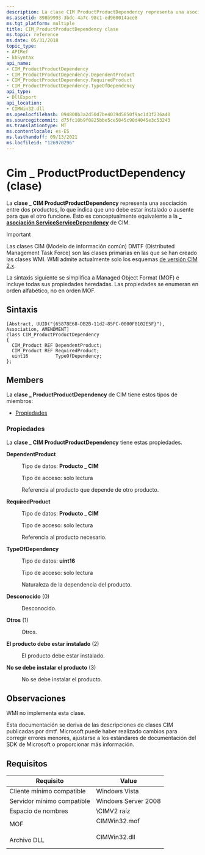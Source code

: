 ```yaml
---
description: La clase CIM ProductProductDependency representa una asociación entre dos productos, lo que indica que uno debe estar instalado o ausente para que el otro \_ funcione. Esto es conceptualmente equivalente a la \_ asociación ServiceServiceDependency de CIM.
ms.assetid: 898b9993-3bdc-4a7c-98c1-ed960014ace8
ms.tgt_platform: multiple
title: CIM_ProductProductDependency clase
ms.topic: reference
ms.date: 05/31/2018
topic_type:
- APIRef
- kbSyntax
api_name:
- CIM_ProductProductDependency
- CIM_ProductProductDependency.DependentProduct
- CIM_ProductProductDependency.RequiredProduct
- CIM_ProductProductDependency.TypeOfDependency
api_type:
- DllExport
api_location:
- CIMWin32.dll
ms.openlocfilehash: 094800b3a2d50d7be4039d5850f9ac1d3f236a40
ms.sourcegitcommit: d75fc10b9f0825bbe5ce5045c90d4045e3c53243
ms.translationtype: MT
ms.contentlocale: es-ES
ms.lasthandoff: 09/13/2021
ms.locfileid: "126970296"
---
```

# <a name="cim_productproductdependency-class"></a>Cim \_ ProductProductDependency (clase)

La **clase \_ CIM ProductProductDependency** representa una asociación entre dos productos, lo que indica que uno debe estar instalado o ausente para que el otro funcione. Esto es conceptualmente equivalente a la [**\_ asociación ServiceServiceDependency**](cim-serviceservicedependency.md) de CIM.

> [!IMPORTANT]
> Las clases CIM (Modelo de información común) DMTF (Distributed Management Task Force) son las clases primarias en las que se han creado las clases WMI. WMI admite actualmente solo los esquemas [de versión CIM 2.x](https://dmtf.org/standards/cim/schemas).

 

La sintaxis siguiente se simplifica a Managed Object Format (MOF) e incluye todas sus propiedades heredadas. Las propiedades se enumeran en orden alfabético, no en orden MOF.

## <a name="syntax"></a>Sintaxis

``` syntax
[Abstract, UUID("{65878E68-DB2B-11d2-85FC-0000F8102E5F}"), Association, AMENDMENT]
class CIM_ProductProductDependency
{
  CIM_Product REF DependentProduct;
  CIM_Product REF RequiredProduct;
  uint16          TypeOfDependency;
};
```

## <a name="members"></a>Members

La **clase \_ ProductProductDependency** de CIM tiene estos tipos de miembros:

-   [Propiedades](#properties)

### <a name="properties"></a>Propiedades

La **clase \_ CIM ProductProductDependency** tiene estas propiedades.

<dl> <dt>

**DependentProduct**
</dt> <dd> <dl> <dt>

Tipo de datos: **Producto \_ CIM**
</dt> <dt>

Tipo de acceso: solo lectura
</dt> </dl>

Referencia al producto que depende de otro producto.

</dd> <dt>

**RequiredProduct**
</dt> <dd> <dl> <dt>

Tipo de datos: **Producto \_ CIM**
</dt> <dt>

Tipo de acceso: solo lectura
</dt> </dl>

Referencia al producto necesario.

</dd> <dt>

**TypeOfDependency**
</dt> <dd> <dl> <dt>

Tipo de datos: **uint16**
</dt> <dt>

Tipo de acceso: solo lectura
</dt> </dl>

Naturaleza de la dependencia del producto.

<dt>

<span id="Unknown"></span><span id="unknown"></span><span id="UNKNOWN"></span>

<span id="Unknown"></span><span id="unknown"></span><span id="UNKNOWN"></span>**Desconocido** (0)


</dt> <dd>

Desconocido.

</dd> <dt>

<span id="Other"></span><span id="other"></span><span id="OTHER"></span>

<span id="Other"></span><span id="other"></span><span id="OTHER"></span>**Otros** (1)


</dt> <dd>

Otros.

</dd> <dt>

<span id="Product_Must_Be_Installed"></span><span id="product_must_be_installed"></span><span id="PRODUCT_MUST_BE_INSTALLED"></span>

<span id="Product_Must_Be_Installed"></span><span id="product_must_be_installed"></span><span id="PRODUCT_MUST_BE_INSTALLED"></span>**El producto debe estar instalado** (2)


</dt> <dd>

El producto debe estar instalado.

</dd> <dt>

<span id="Product_Must_Not_Be_Installed"></span><span id="product_must_not_be_installed"></span><span id="PRODUCT_MUST_NOT_BE_INSTALLED"></span>

<span id="Product_Must_Not_Be_Installed"></span><span id="product_must_not_be_installed"></span><span id="PRODUCT_MUST_NOT_BE_INSTALLED"></span>**No se debe instalar el producto** (3)


</dt> <dd>

No se debe instalar el producto.

</dd> </dl>

</dd> </dl>

## <a name="remarks"></a>Observaciones

WMI no implementa esta clase.

Esta documentación se deriva de las descripciones de clases CIM publicadas por dmtf. Microsoft puede haber realizado cambios para corregir errores menores, ajustarse a los estándares de documentación del SDK de Microsoft o proporcionar más información.

## <a name="requirements"></a>Requisitos



| Requisito | Value |
|-------------------------------------|-----------------------------------------------------------------------------------------|
| Cliente mínimo compatible<br/> | Windows Vista<br/>                                                                |
| Servidor mínimo compatible<br/> | Windows Server 2008<br/>                                                          |
| Espacio de nombres<br/>                | \\CIMV2 raíz<br/>                                                                  |
| MOF<br/>                      | <dl> <dt>CIMWin32.mof</dt> </dl> |
| Archivo DLL<br/>                      | <dl> <dt>CIMWin32.dll</dt> </dl> |



 

 




